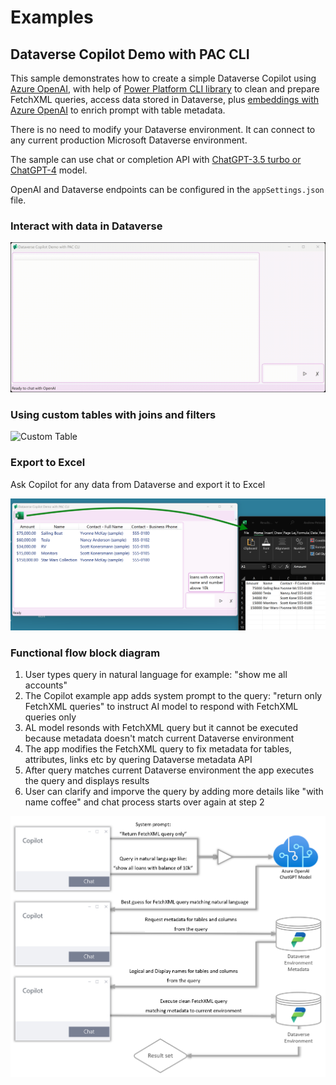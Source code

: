 # Examples

## Dataverse Copilot Demo with PAC CLI

This sample demonstrates how to create a simple Dataverse Copilot using [Azure OpenAI](https://azure.microsoft.com/en-us/products/cognitive-services/openai-service),
with help of [Power Platform CLI library](https://learn.microsoft.com/en-us/power-platform/developer/cli/introduction) 
to clean and prepare FetchXML queries, access data stored in Dataverse, plus [embeddings with Azure OpenAI](https://learn.microsoft.com/en-us/azure/cognitive-services/openai/how-to/embeddings?tabs=console)
to enrich prompt with table metadata.

There is no need to modify your Dataverse environment. It can connect to any current production Microsoft Dataverse environment.

The sample can use chat or completion API with [ChatGPT-3.5 turbo or ChatGPT-4](https://learn.microsoft.com/en-us/azure/cognitive-services/openai/how-to/chatgpt?pivots=programming-language-chat-completions)
model.

OpenAI and Dataverse endpoints can be configured in the `appSettings.json` file.

### Interact with data in Dataverse 

![Dataverse Copilot Demo with PAC CLI](media/all-accounts-search.gif)

### Using custom tables with joins and filters

![Custom Table](media/custom_table.gif)

### Export to Excel

Ask Copilot for any data from Dataverse and export it to Excel

![Custom Table](media/AI-to-excel.png)

### Functional flow block diagram

1. User types query in natural language for example: "show me all accounts"	
2. The Copilot example app adds system prompt to the query: "return only FetchXML queries" to instruct AI model to respond with FetchXML queries only
3. AL model resonds with FetchXML query but it cannot be executed because metadata doesn't match current Dataverse environment
4. The app modifies the FetchXML query to fix metadata for tables, attributes, links etc by quering Dataverse metadata API
5. After query matches current Dataverse environment the app executes the query and displays results
6. User can clarify and imporve the query by adding more details like "with name coffee" and chat process starts over again at step 2

![Custom Table](media/FunctionalFlow.png)

